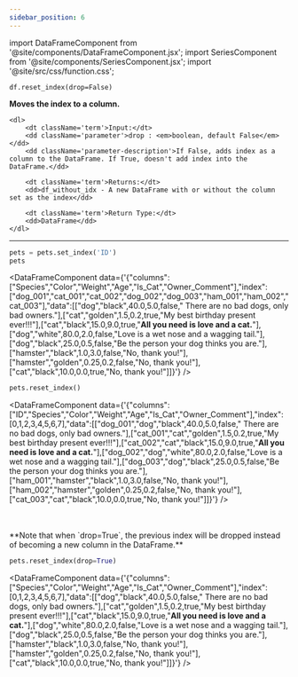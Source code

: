 ```yaml
---
sidebar_position: 6
---
```


import DataFrameComponent from '@site/components/DataFrameComponent.jsx';
import SeriesComponent from '@site/components/SeriesComponent.jsx';
import '@site/src/css/function.css';

<code>df.reset_index(drop=False)</code>

<div className='base'>
    <p><strong>Moves the index to a column.</strong></p>
    
    <dl>
        <dt className='term'>Input:</dt>
        <dd className='parameter'>drop : <em>boolean, default False</em></dd>
        <dd className='parameter-description'>If False, adds index as a column to the DataFrame. If True, doesn't add index into the DataFrame.</dd>

        <dt className='term'>Returns:</dt>
        <dd>df_without_idx - A new DataFrame with or without the column set as the index</dd>

        <dt className='term'>Return Type:</dt>
        <dd>DataFrame</dd>
    </dl>
</div>

---

```python
pets = pets.set_index('ID')
pets
```

<DataFrameComponent data={'{"columns":["Species","Color","Weight","Age","Is_Cat","Owner_Comment"],"index":["dog_001","cat_001","cat_002","dog_002","dog_003","ham_001","ham_002","cat_003"],"data":[["dog","black",40.0,5.0,false,"      There are no bad dogs, only bad owners."],["cat","golden",1.5,0.2,true,"My best birthday present ever!!!"],["cat","black",15.0,9.0,true,"****All you need is love and a cat.****"],["dog","white",80.0,2.0,false,"Love is a wet nose and a wagging tail."],["dog","black",25.0,0.5,false,"Be the person your dog thinks you are."],["hamster","black",1.0,3.0,false,"No, thank you!"],["hamster","golden",0.25,0.2,false,"No, thank you!"],["cat","black",10.0,0.0,true,"No, thank you!"]]}'} />

```python
pets.reset_index()
```

<DataFrameComponent data={'{"columns":["ID","Species","Color","Weight","Age","Is_Cat","Owner_Comment"],"index":[0,1,2,3,4,5,6,7],"data":[["dog_001","dog","black",40.0,5.0,false,"      There are no bad dogs, only bad owners."],["cat_001","cat","golden",1.5,0.2,true,"My best birthday present ever!!!"],["cat_002","cat","black",15.0,9.0,true,"****All you need is love and a cat.****"],["dog_002","dog","white",80.0,2.0,false,"Love is a wet nose and a wagging tail."],["dog_003","dog","black",25.0,0.5,false,"Be the person your dog thinks you are."],["ham_001","hamster","black",1.0,3.0,false,"No, thank you!"],["ham_002","hamster","golden",0.25,0.2,false,"No, thank you!"],["cat_003","cat","black",10.0,0.0,true,"No, thank you!"]]}'} />

<p><br></br> **Note that when `drop=True`, the previous index will be dropped instead of becoming a new column in the DataFrame.** </p>

```python
pets.reset_index(drop=True)
```

<DataFrameComponent data={'{"columns":["Species","Color","Weight","Age","Is_Cat","Owner_Comment"],"index":[0,1,2,3,4,5,6,7],"data":[["dog","black",40.0,5.0,false,"      There are no bad dogs, only bad owners."],["cat","golden",1.5,0.2,true,"My best birthday present ever!!!"],["cat","black",15.0,9.0,true,"****All you need is love and a cat.****"],["dog","white",80.0,2.0,false,"Love is a wet nose and a wagging tail."],["dog","black",25.0,0.5,false,"Be the person your dog thinks you are."],["hamster","black",1.0,3.0,false,"No, thank you!"],["hamster","golden",0.25,0.2,false,"No, thank you!"],["cat","black",10.0,0.0,true,"No, thank you!"]]}'} />